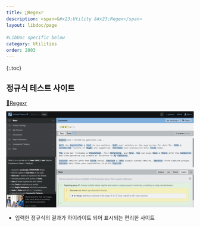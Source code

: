 ```yaml
---
title: 🔗Regexr
description: <span>&#x23;Utility &#x23;Regex</span>
layout: libdoc/page

#LibDoc specific below
category: Utilities
order: 2003
---
```

{:.toc}
## 정규식 테스트 사이트
[🔗Regexr](https://regexr.com/)

![](/assets/docs/2000_Utilities/2003/1.webp)

* 입력한 정규식의 결과가 하이라이트 되어 표시되는 편리한 사이트